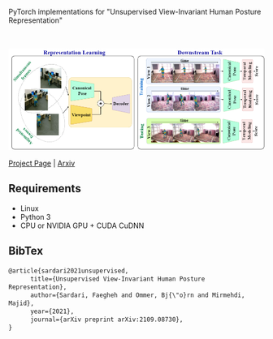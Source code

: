 PyTorch implementations for "Unsupervised View-Invariant Human Posture Representation"

<br><br>
<img src='imgs/last-version-overal-bnmvc2021 (2).png' width=900>



[Project Page]() |  [Arxiv](https://arxiv.org/pdf/2109.08730.pdf)

## Requirements
- Linux 
- Python 3
- CPU or NVIDIA GPU + CUDA CuDNN


## BibTex

```
@article{sardari2021unsupervised,
      title={Unsupervised View-Invariant Human Posture Representation}, 
      author={Sardari, Faegheh and Ommer, Bj{\"o}rn and Mirmehdi, Majid},
      year={2021},
      journal={arXiv preprint arXiv:2109.08730},
}
```
